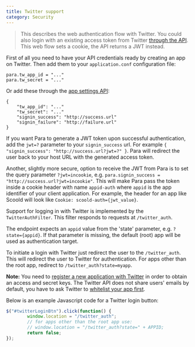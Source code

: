 ```yaml
---
title: Twitter support
category: Security
---
```


> This describes the web authentication flow with Twitter. You could also login with an existing access token from
> Twitter [through the API](#034-api-jwt-signin). This web flow sets a cookie, the API returns a JWT instead.

First of all you need to have your API credentials ready by creating an app on Twitter.
Then add them to your `application.conf` configuration file:
```
para.tw_app_id = "..."
para.tw_secret = "..."
```
Or add these through the [app settings API](#050-api-settings-put):
```
{
	"tw_app_id": "..."
	"tw_secret": "..."
	"signin_success": "http://success.url"
	"signin_failure": "http://failure.url"
}
```
If you want Para to generate a JWT token upon successful authentication, add the `jwt=?` parameter to your
`signin_success` url. For example `{ "signin_success": "http://success.url?jwt=?" }`.
Para will redirect the user back to your host URL with the generated access token.

Another, slightly more secure, option to receive the JWT from Para is to set the query parameter `?jwt=incookie`, e.g.
`para.signin_success = "http://success.url?jwt=incookie"`. This will make Para pass the token inside a cookie header with
name `appid-auth` where `appid` is the app identifier of your client application. For example, the header for an app like
Scoold will look like `Cookie: scoold-auth={jwt_value}`.

Support for logging in with Twitter is implemented by the `TwitterAuthFilter`. This filter responds to requests at
`/twitter_auth`.

The endpoint expects an `appid` value from the 'state' parameter, e.g. `?state={appid}`. If that parameter is missing,
the default (root) app will be used as authentication target.

To initiate a login with Twitter just redirect the user to the `/twitter_auth`. This will redirect the user to Twitter
for authentication. For apps other than the root app, redirect to `/twitter_auth?state=myapp`.

**Note:** You need to [register a new application with Twitter](https://apps.twitter.com/)
in order to obtain an access and secret keys.
The Twitter API does not share users' emails by default, you have to ask Twitter to
[whitelist your app first](https://dev.twitter.com/rest/reference/get/account/verify_credentials).

Below is an example Javascript code for a Twitter login button:

```js
$("#twitterLoginBtn").click(function() {
		window.location = "/twitter_auth";
		// for apps other than the root app use:
		// window.location = "/twitter_auth?state=" + APPID;
		return false;
});
```